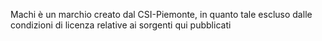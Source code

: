 Machi è un marchio creato dal CSI-Piemonte, in quanto tale escluso dalle condizioni di licenza relative ai sorgenti qui pubblicati